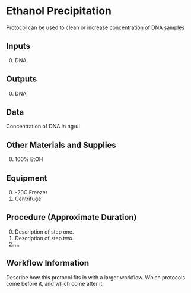 Ethanol Precipitation
===

Protocol can be used to clean or increase concentration of DNA samples

Inputs
---
0. DNA 

Outputs
---
0. DNA

Data
---
Concentration of DNA in ng/ul

Other Materials and Supplies
---
0. 100% EtOH

Equipment
---
0. -20C Freezer
0. Centrifuge 

Procedure (Approximate Duration)
---
0. Description of step one.
0. Description of step two.
0. ...

Workflow Information
---
Describe how this protocol fits in with a larger workflow. Which protocols come before it, and which come after it.

